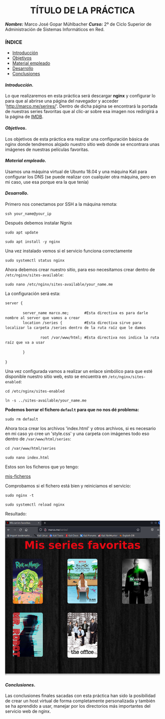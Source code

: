 <center>

# TÍTULO DE LA PRÁCTICA


</center>

***Nombre:*** Marco José Gopar Mühlbacher
***Curso:*** 2º de Ciclo Superior de Administración de Sistemas Informáticos en Red.

### ÍNDICE

+ [Introducción](#id1)
+ [Objetivos](#id2)
+ [Material empleado](#id3)
+ [Desarrollo](#id4)
+ [Conclusiones](#id5)


#### ***Introducción***. <a name="id1"></a>

Lo que realizaremos en esta práctica será descargar **nginx** y configurar lo para que al abrirse una página del navegador y acceder 'http://marco.me/serires/'. Dentro de dicha página se encontrará la portada de nuestras series favoritas que al clic-ar sobre esa imagen nos redirigirá a la página de [IMDB](https://www.imdb.com/).

#### ***Objetivos***. <a name="id2"></a>

Los objetivos de esta práctica era realizar una configuración básica de nginx donde tendremos alojado nuestro sitio web donde se encontrara unas imágenes de nuestras películas favoritas.

#### ***Material empleado***. <a name="id3"></a>

Usamos una máquina virtual de Ubuntu 18.04 y una máquina Kali para configurar los DNS (se puede realizar con cualquier otra máquina, pero en mi caso, use esa porque era la que tenía)
#### ***Desarrollo***. <a name="id4"></a>

Primero nos conectamos por SSH a la máquina remota:
```
ssh your_name@your_ip
```

Después debemos instalar Ngnix
```
sudo apt update
```
```
sudo apt install -y nginx
```
Una vez instalado vemos si el servicio funciona correctamente
```
sudo systemctl status nginx
```
Ahora debemos crear nuestro sitio, para eso necesitamos crear dentro de `/etc/nginx/sites-available`:
```
sudo nano /etc/nginx/sites-available/your_name.me 
```
La configuración será esta:
```
server {

        server_name marco.me;       #Esta directiva es para darle nombre al server que vamos a crear
        location /series {          #Esta directiva sirve para localizar la carpeta /series dentro de la ruta raíz que le damos 

                root /var/www/html; #Esta directiva nos indica la ruta raíz que va a usar

        }

}
```
Una vez configurada vamos a realizar un enlace simbólico para que esté disponible nuestro sitio web, esto se encuentra en `/etc/nginx/sites-enabled`:
```
cd /etc/nginx/sites-enabled
```
```
ln -s ../sites-available/your_name.me
```
**Podemos borrar el fichero `default` para que no nos dé problema:**
```
sudo rm default
```

Ahora toca crear los archivos 'index.html' y otros archivos, si es necesario en mi caso yo cree un 'style.css' y una carpeta con imágenes todo eso dentro de `/var/www/html/series`:
```
cd /var/www/html/series
```
```
sudo nano index.html
```
Estos son los ficheros que yo tengo:

[mis-ficheros](https://github.com/MarcoJ18/IMW_Marco/tree/main/trim1/ut1/a1/document)

Comprobamos si el fichero está bien y reiniciamos el servicio:
```
sudo nginx -t
```
```
sudo systemctl reload nginx 
```

Resultado:

![web-page](img/html.png)

#### ***Conclusiones***. <a name="id5"></a>

Las conclusiones finales sacadas con esta práctica han sido la posibilidad de crear un host virtual de forma completamente personalizada y también se ha aprendido a usar, manejar por los directorios más importantes del servicio web de nginx.